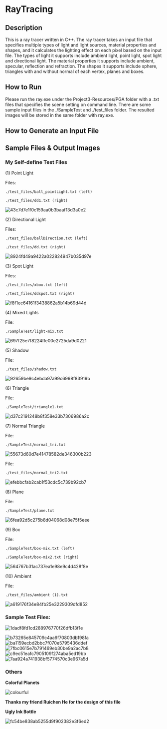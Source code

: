 # RayTracing

## Description

This is a ray tracer written in C++. The ray tracer takes an input file that specifies multiple types of light and light sources, material properties and shapes, and it calculates the lighting effect on each pixel based on the input file. The types of light it supports include ambient light, point light, spot light and directional light. The material properties it supports include ambient, specular, reflection and refraction. The shapes it supports include sphere, triangles with and without normal of each vertex, planes and boxes.

## How to Run

Please run the ray.exe under the Project3-Resources/PGA folder with a .txt files that specifies the scene setting on command line. There are some sample input files in the ./SampleTest and ./test_files folder. The resulted images will be stored in the same folder with ray.exe.

## How to Generate an Input File



## Sample Files & Output Images

### My Self-define Test Files

(1) Point Light

Files:

    ./test_files/ball_pointLight.txt (left)

    ./test_files/dd1.txt (right)

![43c7d7e1f0c159aa0b3baaf13d3a0e2](https://user-images.githubusercontent.com/35856355/139576198-a88813fc-d975-4f21-9219-f94a7a024985.png)

(2) Directional Light

Files:

    ./test_files/ballDirection.txt (left)

    ./test_files/dd.txt (right)

![8924fd49a9422a022824947b035d97e](https://user-images.githubusercontent.com/35856355/139576268-d87f09c8-2b90-4fd9-9cce-58ff1b8570b6.png)

(3) Spot Light

Files:

    ./test_files/xbox.txt (left)
    
    ./test_files/ddspot.txt (right)
    
![f8f1ec64161f3438862a5b14b69d44d](https://user-images.githubusercontent.com/35856355/139576368-3d31b577-0c97-4592-878b-4f65ce3b17af.png)

(4) Mixed Lights

File:
  
    ./SampleTest/light-mix.txt

![697f25e7f8224ffe00e2725da9d0221](https://user-images.githubusercontent.com/35856355/139576422-4547a622-d30b-48ac-ad0c-1cd8e62dbc76.png)

(5) Shadow

File:
    
    ./test_files/shadow.txt
    
![92659be9c4ebda97a99c6998f83919b](https://user-images.githubusercontent.com/35856355/139576442-2ce14b19-f394-4e08-982f-56bcc34b2a90.png)

(6) Triangle

File:

    ./SampleTest/triangle1.txt
    
![d37c2191248b8f358e33b7306986a2c](https://user-images.githubusercontent.com/35856355/139576533-e0b74f65-6c61-42ec-aa89-d4a1e7805fd7.png)

(7) Normal Triangle

File:

    ./SampleTest/normal_tri.txt
    
![55673d60d7e41478582de346300b223](https://user-images.githubusercontent.com/35856355/139576597-25356f84-762a-4023-86de-5ca607389c22.png)

File:

    ./test_files/normal_tri2.txt

![efebbcfab2cab1f53cdc5c739b92cb7](https://user-images.githubusercontent.com/35856355/139576848-64f4cf37-ddd9-4d59-b623-fbbc60442e71.png)


(8) Plane

File:

    ./SampleTest/plane.txt

![6fea92d5c275b8d04068d08e75f5eee](https://user-images.githubusercontent.com/35856355/139576687-d028bf9b-1ed6-468b-9b4f-5912c0717c7d.png)

(9) Box

File:

    ./SampleTest/box-mix.txt (left)
    
    ./SampleTest/box-mix2.txt (right)
    
![564767b31ac737ea1e98e9c4d428f8e](https://user-images.githubusercontent.com/35856355/139576738-3504da86-2130-4f1c-a8dd-d8a4a13cb940.png)

(10) Ambient

File:

    ./test_files/ambient (1).txt
    
![a619176f34e84fb25e3229309dfd852](https://user-images.githubusercontent.com/35856355/139576815-ce144459-a411-4b42-b6bd-7eec0cd931b9.png)

### Sample Test Files:
![1dadf8fd1cd288976770f26dfb13f1e](https://user-images.githubusercontent.com/35856355/139577028-c38a7818-b202-4193-bd0c-2603d08bf3cd.png)

![b73265e845709c4aa6f70803db198fa](https://user-images.githubusercontent.com/35856355/139577030-d1bae543-d6b6-4b4a-a9c1-02fe192486b8.png)
![ba1159ecbd2bbc7f070e5795436ddef](https://user-images.githubusercontent.com/35856355/139577034-6433c4df-c4e0-4595-95e1-8760bc5b2703.png)
![7fbc0615e7b791469eb30be9a2ac7b8](https://user-images.githubusercontent.com/35856355/139577040-24153743-2e46-4567-b933-c03475e73b36.png)
![c9ec51eafc7905109f274aba5ed19bb](https://user-images.githubusercontent.com/35856355/139577086-d211c8e1-fc75-437f-afaa-cf086ddbf546.png)
![7aa924a741938bf5774570c3e967a5d](https://user-images.githubusercontent.com/35856355/139577089-b40e3aea-808e-4f05-a281-0f55c9dde858.png)

### Others

**Colorful Planets**

![colourful](https://user-images.githubusercontent.com/35856355/139577187-a51d7eac-34f3-4c44-9076-195639071f2a.png)

**Thanks my friend Ruichen He for the design of this file**

**Ugly Ink Bottle**

![fc54be838ab5255d9f902382e3f6ed2](https://user-images.githubusercontent.com/35856355/139577292-741a6b65-535b-46f8-a9a6-5dd161596764.png)


